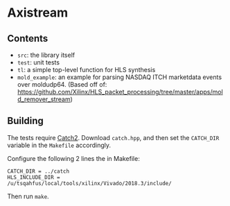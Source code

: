 # Axistream

## Contents
* `src`: the library itself
* `test`: unit tests
* `tl`: a simple top-level function for HLS synthesis
* `mold_example`: an example for parsing NASDAQ ITCH marketdata events over moldudp64. (Based off of: https://github.com/Xilinx/HLS_packet_processing/tree/master/apps/mold_remover_stream)

## Building
The tests require [Catch2](https://github.com/catchorg/Catch2).
Download `catch.hpp`, and then set the `CATCH_DIR` variable in the `Makefile`
accordingly.

Configure the following 2 lines the in Makefile:
```
CATCH_DIR = ../catch
HLS_INCLUDE_DIR = /u/tsqahfus/local/tools/xilinx/Vivado/2018.3/include/
```

Then run `make`.
